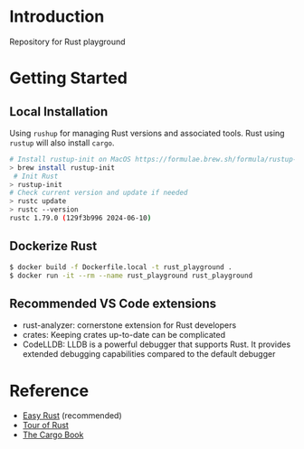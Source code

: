 # Introduction

Repository for Rust playground

# Getting Started

## Local Installation

Using `rushup` for managing Rust versions and associated tools.
Rust using `rustup` will also install `cargo`.

```bash
# Install rustup-init on MacOS https://formulae.brew.sh/formula/rustup-init
> brew install rustup-init
 # Init Rust
> rustup-init
# Check current version and update if needed
> rustc update
> rustc --version
rustc 1.79.0 (129f3b996 2024-06-10)
```

## Dockerize Rust

```bash
$ docker build -f Dockerfile.local -t rust_playground .
$ docker run -it --rm --name rust_playground rust_playground
```

## Recommended VS Code extensions

- rust-analyzer: cornerstone extension for Rust developers
- crates: Keeping crates up-to-date can be complicated
- CodeLLDB: LLDB is a powerful debugger that supports Rust. It provides extended debugging capabilities compared to the default debugger

# Reference

- [Easy Rust](https://dhghomon.github.io/easy_rust/Chapter_1.html) (recommended)
- [Tour of Rust](https://tourofrust.com/index.html)
- [The Cargo Book](https://doc.rust-lang.org/cargo/index.html)

